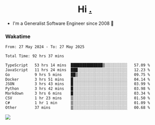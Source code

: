 <h1 align="center">Hi <a href="https://www.hackerrank.com/erasmosaraujo">.</a></h1>
 
- I'm a Generalist Software Engineer  since 2008 🚀
<!--  
<p align="left">
  <a href="https://github.com/erasmosoares/github-readme-stats">
    <img
      align="center"
      src="https://github-readme-stats.vercel.app/api/top-langs/?username=erasmosoares&theme=radical&layout=compact"
    />
  </a>
  <a href="https://github.com/erasmosoares/github-readme-stats">
    [![Harlok's WakaTime stats](https://github-readme-stats.vercel.app/api/wakatime?username=ffflabs)](https://github.com/anuraghazra/github-readme-stats)
  </a>
</p>

<!--
 ### Repo 
 
<p align="left">
 <a href="https://github.com/erasmosoares/github-readme-stats">
    <img
      align="center"
      height="165"
      src="https://github-readme-stats.vercel.app/api/pin?username=erasmosoares&repo=sample-node&title_color=fff&icon_color=f9f9f9&text_color=9f9f9f&bg_color=151515"
    />
  </a>
  <a href="https://github.com/erasmosoares/github-readme-stats">
    <img
      align="center"
      height="165"
      src="https://github-readme-stats.vercel.app/api/pin?username=erasmosoares&repo=sample-node&title_color=fff&icon_color=f9f9f9&text_color=9f9f9f&bg_color=151515"
    />
  </a>
</p>
-->

 ### Wakatime 

<!--START_SECTION:waka-->

```txt
From: 27 May 2024 - To: 27 May 2025

Total Time: 92 hrs 37 mins

TypeScript   53 hrs 14 mins  ██████████████▒░░░░░░░░░░   57.09 %
JavaScript   11 hrs 24 mins  ███░░░░░░░░░░░░░░░░░░░░░░   12.23 %
Go           9 hrs 5 mins    ██▒░░░░░░░░░░░░░░░░░░░░░░   09.75 %
Docker       3 hrs 51 mins   █░░░░░░░░░░░░░░░░░░░░░░░░   04.14 %
JSON         3 hrs 43 mins   █░░░░░░░░░░░░░░░░░░░░░░░░   03.99 %
Python       3 hrs 42 mins   █░░░░░░░░░░░░░░░░░░░░░░░░   03.98 %
Markdown     3 hrs 6 mins    █░░░░░░░░░░░░░░░░░░░░░░░░   03.34 %
CSV          1 hr 23 mins    ▒░░░░░░░░░░░░░░░░░░░░░░░░   01.50 %
C#           1 hr 1 min      ▒░░░░░░░░░░░░░░░░░░░░░░░░   01.09 %
Other        37 mins         ▒░░░░░░░░░░░░░░░░░░░░░░░░   00.68 %
```

<!--END_SECTION:waka-->

![](https://komarev.com/ghpvc/?username=erasmosoares&color=brightgreen)
